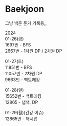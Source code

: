 # Baekjoon
그냥 백준 푼거 기록용,,

2024  
01-26(금)  
1697번 - BFS  
2667번 - 1차원 DP / 2차원 DP

01-27(토)  
11851번 - BFS    
11057번 - 2차원 DP  
9663번 - 백트래킹  

01-28(일)  
15652번 - 백트래킹  
12865 - 냅색, DP  

01-29(월)(건강 이슈)  
12865번 - 해시맵  
